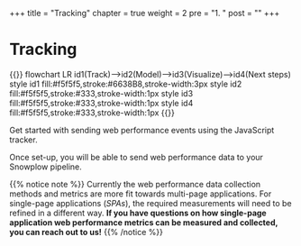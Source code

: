 +++
title = "Tracking"
chapter = true
weight = 2
pre = "1. "
post = ""
+++

# Tracking

{{<mermaid>}}
flowchart LR
    id1(Track)-->id2(Model)-->id3(Visualize)-->id4(Next steps)
    style id1 fill:#f5f5f5,stroke:#6638B8,stroke-width:3px
    style id2 fill:#f5f5f5,stroke:#333,stroke-width:1px
    style id3 fill:#f5f5f5,stroke:#333,stroke-width:1px
    style id4 fill:#f5f5f5,stroke:#333,stroke-width:1px
{{</mermaid >}}


Get started with sending web performance events using the JavaScript tracker.

Once set-up, you will be able to send web performance data to your Snowplow pipeline.

{{% notice note %}}
Currently the web performance data collection methods and metrics are more fit towards multi-page applications. For single-page applications (_SPAs_), the required measurements will need to be refined in a different way.
**If you have questions on how single-page application web performance metrics can be measured and collected, you can reach out to us!**
{{% /notice %}}